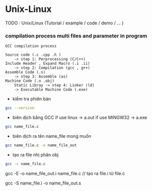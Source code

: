 # Unix-Linux
TODO : Unix/Linux (Tutorial / example / code / demo / ... )

### compilation process multi files and parameter in program

```
GCC compilation process 

Source code (.c .cpp .h ) 
    -> step 1: Perprocessing (C/C++)
Include Header , Expand Macro (.i .ii)
    -> step 2: Compilation (gcc , g++)
Assemble Code (.s)
    -> step 3: Assemble (as)
Machine Code (.o .obj)
    Static Libray -> step 4: Linker (ld)
    -> Executable Machine Code (.exe)
```

 - kiểm tra phiên bản 
```bash
gcc --version
```
 - biên dịch bằng GCC 
   if use linux -> a.out
   if use MINGW32 -> a.exe
```bash 
gcc name_file.c
```

 - biên dịch ra tên name_file mong muốn
```bash
gcc name_file.c -o name_file_out
```
 - tạo ra file nhị phân obj 
```bash
gcc -c name_file.c 
```

gcc -E -o name_file_out.i name_file.c
                // tạo ra file.i từ file.c

gcc -S name_file.i -o name_file_out.s


